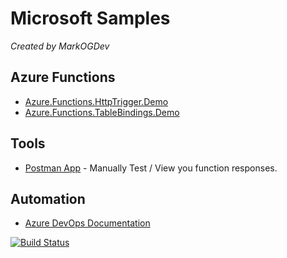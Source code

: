 # Microsoft Samples 

*Created by MarkOGDev*
 
 
## Azure Functions


* [Azure.Functions.HttpTrigger.Demo](/Azure.Functions/HttpTrigger.Demo/readme.md)
* [Azure.Functions.TableBindings.Demo](/Azure.Functions/TableBindings.Demo/readme.md)


 

## Tools 

* [Postman App](https://www.getpostman.com/) - Manually Test / View you function responses.


## Automation

* [Azure DevOps Documentation](https://docs.microsoft.com/en-us/azure/devops/)


[![Build Status](https://dev.azure.com/markogdev/Microsoft.Samples/_apis/build/status/Microsoft.Samples)](https://dev.azure.com/markogdev/Microsoft.Samples/_build/latest?definitionId=2)
